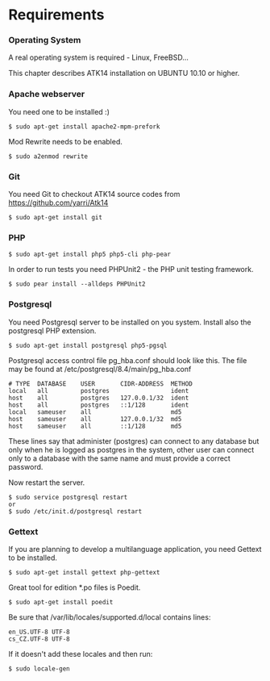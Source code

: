 Requirements
============

### Operating System

A real operating system is required - Linux, FreeBSD...

This chapter describes ATK14 installation on UBUNTU 10.10 or higher.

### Apache webserver

You need one to be installed :)

	$ sudo apt-get install apache2-mpm-prefork

Mod Rewrite needs to be enabled.

	$ sudo a2enmod rewrite

### Git

You need Git to checkout ATK14 source codes from <https://github.com/yarri/Atk14>

	$ sudo apt-get install git

### PHP

	$ sudo apt-get install php5 php5-cli php-pear

In order to run tests you need PHPUnit2 - the PHP unit testing framework.

	$ sudo pear install --alldeps PHPUnit2

### Postgresql

You need Postgresql server to be installed on you system. Install also the postgresql PHP extension.

	$ sudo apt-get install postgresql php5-pgsql

Postgresql access control file pg\_hba.conf should look like this. The file may be found at /etc/postgresql/8.4/main/pg\_hba.conf

	# TYPE  DATABASE    USER       CIDR-ADDRESS  METHOD
	local   all         postgres                 ident
	host    all         postgres   127.0.0.1/32  ident
	host    all         postgres   ::1/128       ident
	local   sameuser    all                      md5
	host    sameuser    all        127.0.0.1/32  md5
	host    sameuser    all        ::1/128       md5

These lines say that administer (postgres) can connect to any database but only when he is logged as postgres in the system, other user can connect only to a database with the same name and must provide a correct password.

Now restart the server.

	$ sudo service postgresql restart
	or
	$ sudo /etc/init.d/postgresql restart

### Gettext

If you are planning to develop a multilanguage application, you need Gettext to be installed.

	$ sudo apt-get install gettext php-gettext

Great tool for edition *.po files is Poedit.

	$ sudo apt-get install poedit

Be sure that /var/lib/locales/supported.d/local contains lines:

	en_US.UTF-8 UTF-8
	cs_CZ.UTF-8 UTF-8

If it doesn't add these locales and then run:

	$ sudo locale-gen

